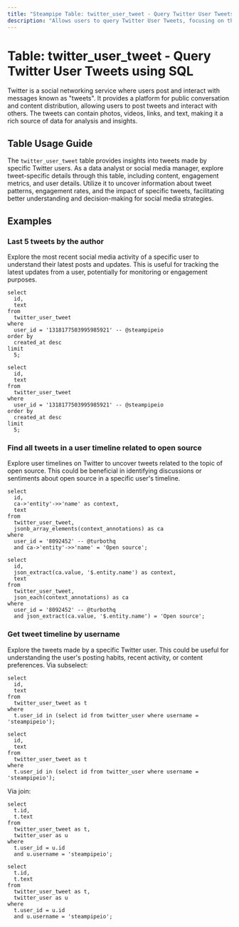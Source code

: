 ```yaml
---
title: "Steampipe Table: twitter_user_tweet - Query Twitter User Tweets using SQL"
description: "Allows users to query Twitter User Tweets, focusing on the specific tweets made by a user, providing insights into tweet content, engagement metrics, and user details."
---
```


# Table: twitter_user_tweet - Query Twitter User Tweets using SQL

Twitter is a social networking service where users post and interact with messages known as "tweets". It provides a platform for public conversation and content distribution, allowing users to post tweets and interact with others. The tweets can contain photos, videos, links, and text, making it a rich source of data for analysis and insights.

## Table Usage Guide

The `twitter_user_tweet` table provides insights into tweets made by specific Twitter users. As a data analyst or social media manager, explore tweet-specific details through this table, including content, engagement metrics, and user details. Utilize it to uncover information about tweet patterns, engagement rates, and the impact of specific tweets, facilitating better understanding and decision-making for social media strategies.

## Examples

### Last 5 tweets by the author
Explore the most recent social media activity of a specific user to understand their latest posts and updates. This is useful for tracking the latest updates from a user, potentially for monitoring or engagement purposes.

```sql+postgres
select
  id,
  text
from
  twitter_user_tweet
where
  user_id = '1318177503995985921' -- @steampipeio
order by
  created_at desc
limit
  5;
```

```sql+sqlite
select
  id,
  text
from
  twitter_user_tweet
where
  user_id = '1318177503995985921' -- @steampipeio
order by
  created_at desc
limit
  5;
```

### Find all tweets in a user timeline related to open source
Explore user timelines on Twitter to uncover tweets related to the topic of open source. This could be beneficial in identifying discussions or sentiments about open source in a specific user's timeline.

```sql+postgres
select
  id,
  ca->'entity'->>'name' as context,
  text
from
  twitter_user_tweet,
  jsonb_array_elements(context_annotations) as ca
where
  user_id = '8092452' -- @turbothq
  and ca->'entity'->>'name' = 'Open source';
```

```sql+sqlite
select
  id,
  json_extract(ca.value, '$.entity.name') as context,
  text
from
  twitter_user_tweet,
  json_each(context_annotations) as ca
where
  user_id = '8092452' -- @turbothq
  and json_extract(ca.value, '$.entity.name') = 'Open source';
```

### Get tweet timeline by username
Explore the tweets made by a specific Twitter user. This could be useful for understanding the user's posting habits, recent activity, or content preferences.
Via subselect:

```sql+postgres
select
  id,
  text
from
  twitter_user_tweet as t
where
  t.user_id in (select id from twitter_user where username = 'steampipeio');
```

```sql+sqlite
select
  id,
  text
from
  twitter_user_tweet as t
where
  t.user_id in (select id from twitter_user where username = 'steampipeio');
```

Via join:
```sql+postgres
select
  t.id,
  t.text
from
  twitter_user_tweet as t,
  twitter_user as u
where
  t.user_id = u.id
  and u.username = 'steampipeio';
```

```sql+sqlite
select
  t.id,
  t.text
from
  twitter_user_tweet as t,
  twitter_user as u
where
  t.user_id = u.id
  and u.username = 'steampipeio';
```
